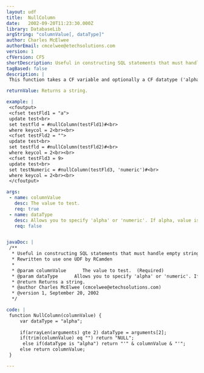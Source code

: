 ```yaml
---
layout: udf
title:  NullColumn
date:   2002-09-20T11:23:30.000Z
library: DatabaseLib
argString: "columnValue[, dataType]"
author: Charles McElwee
authorEmail: cmcelwee@etechsolutions.com
version: 1
cfVersion: CF5
shortDescription: Useful in constructing SQL statements that must handle empty strings as NULLs.
tagBased: false
description: |
 This function takes a CF variable and optionally a CF datatype ('alpha' or 'numeric') and returns either the CF value or NULL.  If it returns the CF value, it will be quoted if invoked with the 'alpha' datatype argument (default).

returnValue: Returns a string.

example: |
 <cfoutput>
 <cfset testFld1 = "a">
 update test<br>
 set testfld = #nullColumn(testFld1)#<br>
 where keycol = 2<br><br>
 <cfset testFld2 = "">
 update test<br>
 set testfld = #nullColumn(testFld2)#<br>
 where keycol = 2<br><br>
 <cfset testFld3 = 9>
 update test<br>
 set testNumeric = #nullColumn(testFld3, 'numeric')#<br>
 where keycol = 2<br><br>
 </cfoutput>

args:
 - name: columnValue
   desc: The value to test. 
   req: true
 - name: dataType
   desc: Allows you to specify 'alpha' or 'numeric'. If alpha, value is wrapped in single quotes. Default is alpha.
   req: false


javaDoc: |
 /**
  * Useful in constructing SQL statements that must handle empty strings as NULLs.
  * Rewritten to use one UDF by RCamden
  * 
  * @param columnValue      The value to test.  (Required)
  * @param dataType      Allows you to specify 'alpha' or 'numeric'. If alpha, value is wrapped in single quotes. Default is alpha. (Optional)
  * @return Returns a string. 
  * @author Charles McElwee (cmcelwee@etechsolutions.com) 
  * @version 1, September 20, 2002 
  */

code: |
 function NullColumn(columnValue) {
     var dataType = "alpha";
     
     if(arrayLen(arguments) gte 2) dataType = arguments[2];
     if(trim(columnValue) eq "") return "NULL";
      else if(dataType is "alpha") return "'" & columnValue & "'";
     else return columnValue;
 }

---
```


